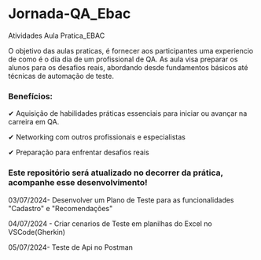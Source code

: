 
# Jornada-QA_Ebac
Atividades Aula Pratica_EBAC

O objetivo das aulas praticas, é fornecer aos participantes uma experiencio de como é o dia dia de um profissional de QA.
As aula visa preparar os alunos para os desafios reais, abordando desde fundamentos básicos até técnicas de automação de teste.

### Benefícios:

✔ Aquisição de habilidades práticas essenciais para iniciar ou avançar na carreira em QA.

✔ Networking com outros profissionais e especialistas 

✔ Preparação para enfrentar desafios reais

### Este repositório será atualizado no decorrer da prática, acompanhe esse desenvolvimento!

03/07/2024- Desenvolver um Plano de Teste para as funcionalidades "Cadastro" e "Recomendações"

04/07/2024 - Criar cenarios de Teste em planilhas do Excel no VSCode(Gherkin)

05/07/2024- Teste de Api no Postman
